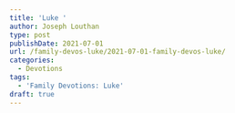 ```yaml
---
title: 'Luke '
author: Joseph Louthan
type: post
publishDate: 2021-07-01
url: /family-devos-luke/2021-07-01-family-devos-luke/
categories:
  - Devotions
tags:
  - 'Family Devotions: Luke'
draft: true
---
```

